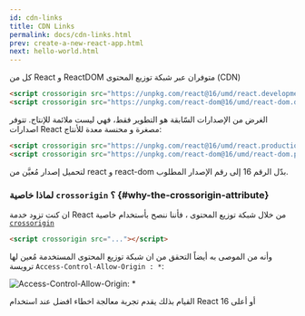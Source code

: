 ```yaml
---
id: cdn-links
title: CDN Links
permalink: docs/cdn-links.html
prev: create-a-new-react-app.html
next: hello-world.html
---
```


كل من React و ReactDOM متوفران عبر شبكة توزيع المحتوى (CDN)

```html
<script crossorigin src="https://unpkg.com/react@16/umd/react.development.js"></script>
<script crossorigin src="https://unpkg.com/react-dom@16/umd/react-dom.development.js"></script>
```

الغرض من الإصدارات السّابقة هو التطوير فقط، فهي ليست ملائمة للإنتاج. تتوفر اصدارات React مصغرة و محنسة معدة للأنتاج: 

```html
<script crossorigin src="https://unpkg.com/react@16/umd/react.production.min.js"></script>
<script crossorigin src="https://unpkg.com/react-dom@16/umd/react-dom.production.min.js"></script>
```

لتحميل إصدار مُعيَّن من react و react-dom بدّل الرقم 16 إلى رقم الإصدار المطلوب.

### لماذا خاصية  `crossorigin` ؟ {#why-the-crossorigin-attribute}

 ان كنت تزود خدمة React من خلال شبكة توزيع المحتوى ، فأننا ننصح بأستخدام خاصية [`crossorigin`](https://developer.mozilla.org/en-US/docs/Web/HTML/CORS_settings_attributes)

```html
<script crossorigin src="..."></script>
```

وأنه من الموصى به أيضاً التحقق من ان شبكة توزيع المحتوى المستخدمة مُعين لها ترويسة `Access-Control-Allow-Origin : *`:

![Access-Control-Allow-Origin: *](../images/docs/cdn-cors-header.png)

القيام بذلك يقدم تجربة معالجة اخطاء افضل عند استخدام React 16 أو أعلى